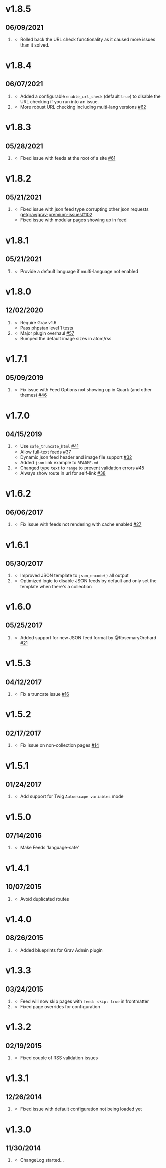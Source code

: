 # v1.8.5
## 06/09/2021

1. [](#improved)
   * Rolled back the URL check functionality as it caused more issues than it solved.

# v1.8.4
## 06/07/2021

1. [](#improved)
    * Added a configurable `enable_url_check` (default `true`) to disable the URL checking if you run into an issue.
1. [](#bugfix)
    * More robust URL checking including multi-lang versions [#62](https://github.com/getgrav/grav-plugin-feed/issues/62)

# v1.8.3
## 05/28/2021

1. [](#bugfix)
    * Fixed issue with feeds at the root of a site [#61](https://github.com/getgrav/grav-plugin-feed/issues/61)

# v1.8.2
## 05/21/2021

1. [](#bugfix)
    * Fixed issue with json feed type corrupting other json requests [getgrav/grav-premium-issues#102](https://github.com/getgrav/grav-premium-issues/issues/102)
    * Fixed issue with modular pages showing up in feed
      

# v1.8.1
## 05/21/2021

1. [](#bugfix)
    * Provide a default language if multi-language not enabled

# v1.8.0
## 12/02/2020

1. [](#new)
    * Require Grav v1.6
    * Pass phpstan level 1 tests
1. [](#improved)
    * Major plugin overhaul [#57](https://github.com/getgrav/grav-plugin-feed/pull/57)    
    * Bumped the default image sizes in atom/rss

# v1.7.1
## 05/09/2019

1. [](#bugfix)
    * Fix issue with Feed Options not showing up in Quark (and other themes) [#46](https://github.com/getgrav/grav-plugin-feed/issues/46)

# v1.7.0
## 04/15/2019

1. [](#improved)
    * Use `safe_truncate_html` [#41](https://github.com/getgrav/grav-plugin-feed/pull/41)
    * Allow full-text feeds [#37](https://github.com/getgrav/grav-plugin-feed/pull/37)
    * Dynamic json feed header and image file support [#32](https://github.com/getgrav/grav-plugin-feed/pull/32)
    * Added `json` link example to `README.md`
1. [](#bugfix)
    * Changed type `text` to `range` to prevent validation errors [#45](https://github.com/getgrav/grav-plugin-feed/issues/45)
    * Always show route in url for self-link [#38](https://github.com/getgrav/grav-plugin-feed/pull/38)

# v1.6.2
## 06/06/2017

1. [](#bugfix)
    * Fix issue with feeds not rendering with cache enabled [#27](https://github.com/getgrav/grav-plugin-feed/pull/27)

# v1.6.1
## 05/30/2017

1. [](#improved)
    * Improved JSON template to `json_encode()` all output
1. [](#bugfix)
    * Optimized logic to disable JSON feeds by default and only set the template when there's a collection

# v1.6.0
## 05/25/2017

1. [](#new)
    * Added support for new JSON feed format by @RosemaryOrchard [#21](https://github.com/getgrav/grav-plugin-feed/pull/21)

# v1.5.3
## 04/12/2017

1. [](#bugfix)
    * Fix a truncate issue [#16](https://github.com/getgrav/grav-plugin-feed/pull/16)

# v1.5.2
## 02/17/2017

1. [](#bugfix)
    * Fix issue on non-collection pages [#14](https://github.com/getgrav/grav-plugin-feed/pull/14)

# v1.5.1
## 01/24/2017

1. [](#bugfix)
    * Add support for Twig `Autoescape variables` mode

# v1.5.0
## 07/14/2016

1. [](#improved)
    * Make Feeds 'language-safe'

# v1.4.1
## 10/07/2015

1. [](#bugfix)
    * Avoid duplicated routes

# v1.4.0
## 08/26/2015

1. [](#improved)
    * Added blueprints for Grav Admin plugin

# v1.3.3
## 03/24/2015

1. [](#improved)
    * Feed will now skip pages with `feed: skip: true` in frontmatter
1. [](#bugfix)
    * Fixed page overrides for configuration

# v1.3.2
## 02/19/2015

1. [](#bugfix)
    * Fixed couple of RSS validation issues

# v1.3.1
## 12/26/2014

1. [](#bugfix)
    * Fixed issue with default configuration not being loaded yet

# v1.3.0
## 11/30/2014

1. [](#new)
    * ChangeLog started...
